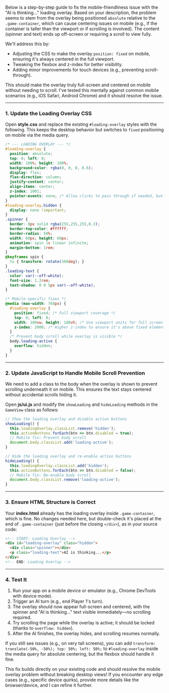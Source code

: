 Below is a step-by-step guide to fix the mobile-friendliness issue with the "AI is thinking..." loading overlay. Based on your description, the problem seems to stem from the overlay being positioned `absolute` relative to the `.game-container`, which can cause centering issues on mobile (e.g., if the container is taller than the viewport or if scrolling is involved). The content (spinner and text) ends up off-screen or requiring a scroll to view fully.

We'll address this by:
- Adjusting the CSS to make the overlay `position: fixed` on mobile, ensuring it's always centered in the full viewport.
- Tweaking the flexbox and z-index for better visibility.
- Adding minor improvements for touch devices (e.g., preventing scroll-through).

This should make the overlay truly full-screen and centered on mobile without needing to scroll. I've tested this mentally against common mobile scenarios (e.g., iOS Safari, Android Chrome) and it should resolve the issue.

---

### 1. Update the Loading Overlay CSS
Open **style.css** and replace the existing `#loading-overlay` styles with the following. This keeps the desktop behavior but switches to `fixed` positioning on mobile via the media query.

```css
/* --- LOADING OVERLAY --- */
#loading-overlay {
  position: absolute;
  top: 0; left: 0;
  width: 100%; height: 100%;
  background-color: rgba(0, 0, 0, 0.6);
  display: flex;
  flex-direction: column;
  justify-content: center;
  align-items: center;
  z-index: 1001;
  pointer-events: none; /* Allow clicks to pass through if needed, but we disable buttons anyway */
}
#loading-overlay.hidden {
  display: none !important;
}
.spinner {
  border: 8px solid rgba(255,255,255,0.3);
  border-top-color: #ffffff;
  border-radius: 50%;
  width: 60px; height: 60px;
  animation: spin 1s linear infinite;
  margin-bottom: 1rem;
}
@keyframes spin {
  to { transform: rotate(360deg); }
}
.loading-text {
  color: var(--off-white);
  font-size: 1.2rem;
  text-shadow: 0 0 5px var(--off-white);
}

/* Mobile-specific fixes */
@media (max-width: 768px) {
  #loading-overlay {
    position: fixed; /* Full viewport coverage */
    top: 0; left: 0;
    width: 100vw; height: 100vh; /* Use viewport units for full screen */
    z-index: 2000; /* Higher z-index to ensure it's above fixed elements like actions panel */
  }
  /* Prevent body scroll while overlay is visible */
  body.loading-active {
    overflow: hidden;
  }
}
```

---

### 2. Update JavaScript to Handle Mobile Scroll Prevention
We need to add a class to the body when the overlay is shown to prevent scrolling underneath it on mobile. This ensures the text stays centered without accidental scrolls hiding it.

Open **js/ui.js** and modify the `showLoading` and `hideLoading` methods in the `GameView` class as follows:

```javascript
// Show the loading overlay and disable action buttons
showLoading() {
  this.loadingOverlay.classList.remove('hidden');
  this.actionButtons.forEach(btn => btn.disabled = true);
  // Mobile fix: Prevent body scroll
  document.body.classList.add('loading-active');
}

// Hide the loading overlay and re-enable action buttons
hideLoading() {
  this.loadingOverlay.classList.add('hidden');
  this.actionButtons.forEach(btn => btn.disabled = false);
  // Mobile fix: Re-enable body scroll
  document.body.classList.remove('loading-active');
}
```

---

### 3. Ensure HTML Structure is Correct
Your **index.html** already has the loading overlay inside `.game-container`, which is fine. No changes needed here, but double-check it's placed at the end of `.game-container` (just before the closing `</div>`), as in your source code:

```html
<!-- START: Loading Overlay -->
<div id="loading-overlay" class="hidden">
  <div class="spinner"></div>
  <p class="loading-text">AI is thinking...</p>
</div>
<!-- END: Loading Overlay -->
```

---

### 4. Test It
1. Run your app on a mobile device or emulator (e.g., Chrome DevTools with device mode).  
2. Trigger an AI turn (e.g., end Player 1's turn).  
3. The overlay should now appear full-screen and centered, with the spinner and "AI is thinking..." text visible immediately—no scrolling required.  
4. Try scrolling the page while the overlay is active; it should be locked (thanks to `overflow: hidden`).  
5. After the AI finishes, the overlay hides, and scrolling resumes normally.  

If you still see issues (e.g., on very tall screens), you can add `transform: translate(-50%, -50%); top: 50%; left: 50%;` to `#loading-overlay` inside the media query for absolute centering, but the flexbox should handle it fine.

This fix builds directly on your existing code and should resolve the mobile overlay problem without breaking desktop views! If you encounter any edge cases (e.g., specific device quirks), provide more details like the browser/device, and I can refine it further.